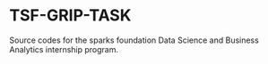 # TSF-GRIP-TASK
Source codes for the sparks foundation Data Science and Business Analytics internship program.
